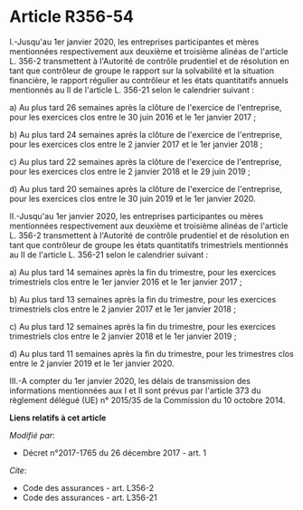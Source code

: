 # Article R356-54

I.-Jusqu'au 1er janvier 2020, les entreprises participantes et mères mentionnées respectivement aux deuxième et troisième
alinéas de l'article L. 356-2 transmettent à l'Autorité de contrôle prudentiel et de résolution en tant que contrôleur de
groupe le rapport sur la solvabilité et la situation financière, le rapport régulier au contrôleur et les états quantitatifs
annuels mentionnés au II de l'article L. 356-21 selon le calendrier suivant :

a) Au plus tard 26 semaines après la clôture de l'exercice de l'entreprise, pour les exercices clos entre le 30 juin 2016 et
le 1er janvier 2017 ;

b) Au plus tard 24 semaines après la clôture de l'exercice de l'entreprise, pour les exercices clos entre le 2 janvier 2017
et le 1er janvier 2018 ;

c) Au plus tard 22 semaines après la clôture de l'exercice de l'entreprise, pour les exercices clos entre le 2 janvier 2018
et le 29 juin 2019 ;

d) Au plus tard 20 semaines après la clôture de l'exercice de l'entreprise, pour les exercices clos entre le 30 juin 2019 et
le 1er janvier 2020.

II.-Jusqu'au 1er janvier 2020, les entreprises participantes ou mères mentionnées respectivement aux deuxième et troisième
alinéas de l'article L. 356-2 transmettent à l'Autorité de contrôle prudentiel et de résolution en tant que contrôleur de
groupe les états quantitatifs trimestriels mentionnés au II de l'article L. 356-21 selon le calendrier suivant :

a) Au plus tard 14 semaines après la fin du trimestre, pour les exercices trimestriels clos entre le 1er janvier 2016 et le
1er janvier 2017 ;

b) Au plus tard 13 semaines après la fin du trimestre, pour les exercices trimestriels clos entre le 2 janvier 2017 et le 1er
janvier 2018 ;

c) Au plus tard 12 semaines après la fin du trimestre, pour les exercices trimestriels clos entre le 2 janvier 2018 et le 1er
janvier 2019 ;

d) Au plus tard 11 semaines après la fin du trimestre, pour les trimestres clos entre le 2 janvier 2019 et le 1er janvier
2020.

III.-A compter du 1er janvier 2020, les délais de transmission des informations mentionnées aux I et II sont prévus par
l'article 373 du règlement délégué (UE) n° 2015/35 de la Commission du 10 octobre 2014.

**Liens relatifs à cet article**

_Modifié par_:

  - Décret n°2017-1765 du 26 décembre 2017 - art. 1

_Cite_:

  - Code des assurances - art. L356-2
  - Code des assurances - art. L356-21
